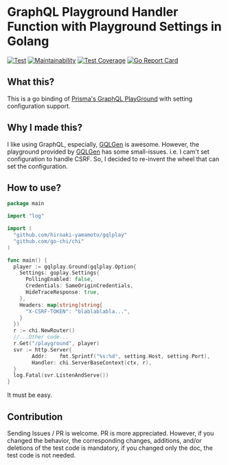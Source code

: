 # GraphQL Playground Handler Function with Playground Settings in Golang

[![Test]][TestLink] [![Maintainability]][MILInk] [![Test Coverage]][TCLink] [![Go Report Card]][GRCLink]

[Test]: https://github.com/hiroaki-yamamoto/gqlplay/actions/workflows/test.yml/badge.svg
[TestLink]: https://github.com/hiroaki-yamamoto/gqlplay/actions/workflows/test.yml
[Maintainability]: https://api.codeclimate.com/v1/badges/e199f4a18d1690f650cb/maintainability
[MILink]: https://codeclimate.com/github/hiroaki-yamamoto/gqlplay/maintainability
[Test Coverage]: https://api.codeclimate.com/v1/badges/e199f4a18d1690f650cb/test_coverage
[TCLink]: https://codeclimate.com/github/hiroaki-yamamoto/gqlplay/test_coverage
[Go Report Card]: https://goreportcard.com/badge/github.com/hiroaki-yamamoto/gqlplay
[GRCLink]: https://goreportcard.com/report/github.com/hiroaki-yamamoto/gqlplay

## What this?

This is a go binding of [Prisma's GraphQL PlayGround] with setting configuration
support.

[Prisma's GraphQL PlayGround]: https://github.com/prisma/graphql-playground

## Why I made this?

I like using GraphQL, especially, [GQLGen] is awesome.
However, the playground provided by [GQLGen] has some small-issues. i.e. I cam't
set configuration to handle CSRF. So, I decided to re-invent the wheel that can
set the configuration.

[GQLGen]: https://github.com/99designs/gqlgen

## How to use?

```Go
package main

import "log"

import (
  "github.com/hiroaki-yamamoto/gqlplay"
  "github.com/go-chi/chi"
)

func main() {
  player := gqlplay.Ground(gqlplay.Option{
    Settings: goplay.Settings{
      PollingEnabled: false,
      Credentials: SameOriginCredentials,
      HideTraceResponse: true,
    },
    Headers: map[string]string{
      "X-CSRF-TOKEN": "blablablabla...",
    }
  })
  r := chi.NewRouter()
  //...Other code...
  r.Get("/playground", player)
  svr := http.Server{
		Addr:    fmt.Sprintf("%s:%d", setting.Host, setting.Port),
		Handler: chi.ServerBaseContext(ctx, r),
  }
  log.Fatal(svr.ListenAndServe())
}
```

It must be easy.

## Contribution

Sending Issues / PR is welcome. PR is more appreciated. However, if you changed
the behavior, the corresponding changes, additions, and/or deletions of
the test code is mandatory, if you changed only the doc, the test
code is not needed.
